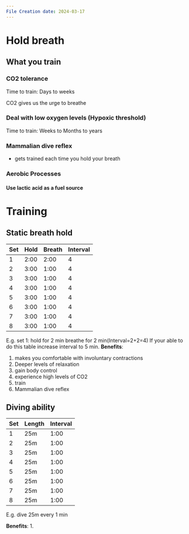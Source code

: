 ```yaml
---
File Creation date: 2024-03-17
---
```

# Hold breath
## What you train
### CO2 tolerance 
Time to train: Days to weeks

 CO2 gives us the urge to breathe
### Deal with low oxygen levels (Hypoxic threshold)
Time to train: Weeks to Months to years
### Mammalian dive reflex
- gets trained each time you hold your breath 
### Aerobic Processes
#### Use lactic acid as a fuel source 

# Training 
## Static breath hold
| Set | Hold | Breath | Interval |
| --- | ---- | ------ | -------- |
| 1   | 2:00 | 2:00   | 4        |
| 2   | 3:00 | 1:00   | 4        |
| 3   | 3:00 | 1:00   | 4        |
| 4   | 3:00 | 1:00   | 4        |
| 5   | 3:00 | 1:00   | 4        |
| 6   | 3:00 | 1:00   | 4        |
| 7   | 3:00 | 1:00   | 4        |
| 8   | 3:00 | 1:00   | 4        |
E.g. set 1: hold for 2 min breathe for 2 min(Interval=2+2=4)
If your able to do this table increase interval to 5 min.
**Benefits**: 
 1. makes you comfortable with involuntary contractions 
 2. Deeper levels of relaxation 
 3. gain body control 
 4. experience high levels of CO2
 5. train
 6. Mammalian dive reflex
## Diving ability 
| Set | Length | Interval |
| --- | ------ | -------- |
| 1   | 25m    | 1:00     |
| 2   | 25m    | 1:00     |
| 3   | 25m    | 1:00     |
| 4   | 25m    | 1:00     |
| 5   | 25m    | 1:00     |
| 6   | 25m    | 1:00     |
| 7   | 25m    | 1:00     |
| 8   | 25m    | 1:00     |
E.g. dive 25m every 1 min

**Benefits**:
1. 